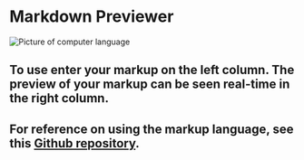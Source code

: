 # Markdown Previewer

![Picture of computer language](https://images.unsplash.com/photo-1517180102446-f3ece451e9d8?ixlib=rb-1.2.1&ixid=eyJhcHBfaWQiOjEyMDd9&auto=format&fit=crop&w=1350&q=80)

## To use enter your markup on the left column. The preview of your markup can be seen real-time in the right column.

## For reference on using the markup language, see this [Github repository](https://help.github.com/en/articles/basic-writing-and-formatting-syntax).
